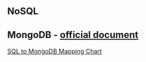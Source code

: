 ## NoSQL



## MongoDB - [official document](http://docs.mongodb.org/manual/reference/sql-comparison/#sql-to-mongodb-mapping-chart)

[SQL to MongoDB Mapping Chart](https://gist.github.com/aponxi/4380516)
